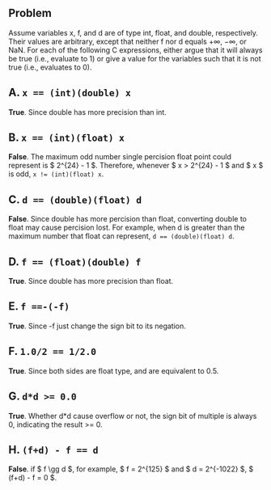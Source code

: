 ## Problem

Assume variables x, f, and d are of type int, float, and double, respectively. Their values are arbitrary, except that neither f nor d equals +∞, −∞, or NaN. For each of the following C expressions, either argue that it will always be true (i.e., evaluate to 1) or give a value for the variables such that it is not true (i.e., evaluates to 0).

## A. `x == (int)(double) x`

**True**. Since double has more precision than int.

## B. `x == (int)(float) x`

**False**. The maximum odd number single percision float point could represent is $ 2^{24} - 1 $. Therefore, whenever $ x > 2^{24} - 1 $ and $ x $ is odd, `x != (int)(float) x`.

## C. `d == (double)(float) d`

**False**. Since double has more percision than float, converting double to float may cause percision lost. For example, when d is greater than the maximum number that float can represent, `d == (double)(float) d`.

## D. `f == (float)(double) f`

**True**. Since double has more precision than float.

## E. `f ==-(-f)`

**True**. Since -f just change the sign bit to its negation.

## F. `1.0/2 == 1/2.0`

**True**. Since both sides are float type, and are equivalent to 0.5.

## G. `d*d >= 0.0`

**True**. Whether d*d cause overflow or not, the sign bit of multiple is always 0, indicating the result >= 0.

## H. `(f+d) - f == d`

**False**. if $ f \gg d $, for example, $ f = 2^{125} $ and $ d = 2^{-1022} $, $ (f+d) - f = 0 $.
